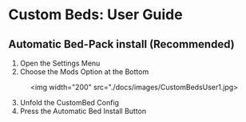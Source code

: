 # Custom Beds: User Guide

## Automatic Bed-Pack install (Recommended)

1. Open the Settings Menu
2. Choose the Mods Option at the Bottom
   
<div align=center>
   
<img width="200" src="./docs/images/CustomBedsUser1.jpg>

</div>

3. Unfold the CustomBed Config
4. Press the Automatic Bed Install Button
